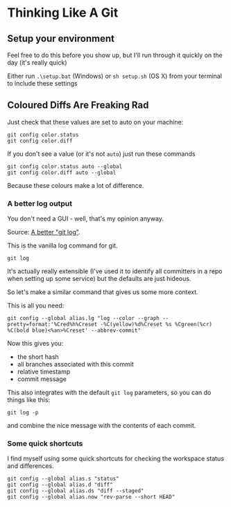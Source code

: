 # Thinking Like A Git

## Setup your environment

Feel free to do this before you show up, but I'll run through it quickly on the day (it's really quick)

Either run `.\setup.bat` (Windows) or `sh setup.sh` (OS X) from your terminal to include these settings

## Coloured Diffs Are Freaking Rad

Just check that these values are set to auto on your machine:

    git config color.status
    git config color.diff

If you don't see a value (or it's not `auto`) just run these commands

    git config color.status auto --global
    git config color.diff auto --global

Because these colours make a lot of difference.

### A better log output 

You don't need a GUI - well, that's my opinion anyway.

Source: [A better "git log"](https://coderwall.com/p/euwpig).

This is the vanilla log command for git.

    git log

It's actually really extensible (I've used it to identify all committers in a repo when setting up some service) but the defaults are just hideous.

So let's make a similar command that gives us some more context.

This is all you need:

    git config --global alias.lg "log --color --graph --pretty=format:'%Cred%h%Creset -%C(yellow)%d%Creset %s %Cgreen(%cr) %C(bold blue)<%an>%Creset' --abbrev-commit"

Now this gives you:

 - the short hash
 - all branches associated with this commit
 - relative timestamp
 - commit message

This also integrates with the default `git log` parameters, so you can do things like this:

    git log -p

and combine the nice message with the contents of each commit.

### Some quick shortcuts

I find myself using some quick shortcuts for checking the workspace status and differences.

    git config --global alias.s "status"
    git config --global alias.d "diff"
    git config --global alias.ds "diff --staged"
    git config --global alias.now "rev-parse --short HEAD"